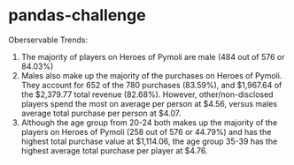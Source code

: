 # pandas-challenge
Oberservable Trends:
1. The majority of players on Heroes of Pymoli are male (484 out of 576 or 84.03%)
2. Males also make up the majority of the purchases on Heroes of Pymoli. They account for 652 of the 780 purchases (83.59%), and $1,967.64 of the $2,379.77 total revenue (82.68%). However, other/non-disclosed players spend the most on average per person at $4.56, versus males average total purchase per person at $4.07.
3. Although the age group from 20-24 both makes up the majority of the players on Heroes of Pymoli (258 out of 576 or 44.79%) and has the highest total purchase value at $1,114.06, the age group 35-39 has the highest average total purchase per player at $4.76.
